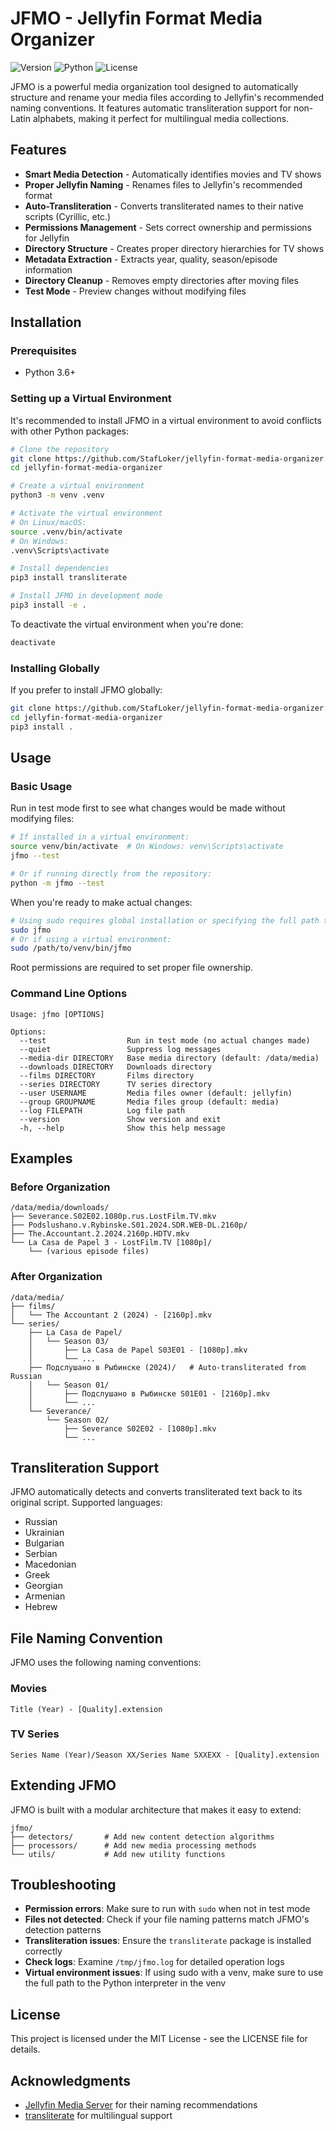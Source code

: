 # JFMO - Jellyfin Format Media Organizer

![Version](https://img.shields.io/badge/version-2.0.0-blue.svg)
![Python](https://img.shields.io/badge/python-3.6+-green.svg)
![License](https://img.shields.io/badge/license-MIT-yellow.svg)

JFMO is a powerful media organization tool designed to automatically structure and rename your media files according to Jellyfin's recommended naming conventions. It features automatic transliteration support for non-Latin alphabets, making it perfect for multilingual media collections.

## Features

- **Smart Media Detection** - Automatically identifies movies and TV shows
- **Proper Jellyfin Naming** - Renames files to Jellyfin's recommended format
- **Auto-Transliteration** - Converts transliterated names to their native scripts (Cyrillic, etc.)
- **Permissions Management** - Sets correct ownership and permissions for Jellyfin
- **Directory Structure** - Creates proper directory hierarchies for TV shows
- **Metadata Extraction** - Extracts year, quality, season/episode information
- **Directory Cleanup** - Removes empty directories after moving files
- **Test Mode** - Preview changes without modifying files

## Installation

### Prerequisites

- Python 3.6+

### Setting up a Virtual Environment

It's recommended to install JFMO in a virtual environment to avoid conflicts with other Python packages:

```bash
# Clone the repository
git clone https://github.com/StafLoker/jellyfin-format-media-organizer.git
cd jellyfin-format-media-organizer

# Create a virtual environment
python3 -m venv .venv

# Activate the virtual environment
# On Linux/macOS:
source .venv/bin/activate
# On Windows:
.venv\Scripts\activate

# Install dependencies
pip3 install transliterate

# Install JFMO in development mode
pip3 install -e .
```

To deactivate the virtual environment when you're done:
```bash
deactivate
```

### Installing Globally

If you prefer to install JFMO globally:

```bash
git clone https://github.com/StafLoker/jellyfin-format-media-organizer.git
cd jellyfin-format-media-organizer
pip3 install .
```

## Usage

### Basic Usage

Run in test mode first to see what changes would be made without modifying files:

```bash
# If installed in a virtual environment:
source venv/bin/activate  # On Windows: venv\Scripts\activate
jfmo --test

# Or if running directly from the repository:
python -m jfmo --test
```

When you're ready to make actual changes:

```bash
# Using sudo requires global installation or specifying the full path to the venv Python
sudo jfmo
# Or if using a virtual environment:
sudo /path/to/venv/bin/jfmo
```

Root permissions are required to set proper file ownership.

### Command Line Options

```
Usage: jfmo [OPTIONS]

Options:
  --test                  Run in test mode (no actual changes made)
  --quiet                 Suppress log messages
  --media-dir DIRECTORY   Base media directory (default: /data/media)
  --downloads DIRECTORY   Downloads directory
  --films DIRECTORY       Films directory
  --series DIRECTORY      TV series directory
  --user USERNAME         Media files owner (default: jellyfin)
  --group GROUPNAME       Media files group (default: media)
  --log FILEPATH          Log file path
  --version               Show version and exit
  -h, --help              Show this help message
```

## Examples

### Before Organization

```
/data/media/downloads/
├── Severance.S02E02.1080p.rus.LostFilm.TV.mkv
├── Podslushano.v.Rybinske.S01.2024.SDR.WEB-DL.2160p/
├── The.Accountant.2.2024.2160p.HDTV.mkv
└── La Casa de Papel 3 - LostFilm.TV [1080p]/
    └── (various episode files)
```

### After Organization

```
/data/media/
├── films/
│   └── The Accountant 2 (2024) - [2160p].mkv
└── series/
    ├── La Casa de Papel/
    │   └── Season 03/
    │       ├── La Casa de Papel S03E01 - [1080p].mkv
    │       └── ...
    ├── Подслушано в Рыбинске (2024)/   # Auto-transliterated from Russian
    │   └── Season 01/
    │       ├── Подслушано в Рыбинске S01E01 - [2160p].mkv
    │       └── ...
    └── Severance/
        └── Season 02/
            ├── Severance S02E02 - [1080p].mkv
            └── ...
```

## Transliteration Support

JFMO automatically detects and converts transliterated text back to its original script. Supported languages:

- Russian
- Ukrainian
- Bulgarian
- Serbian
- Macedonian
- Greek
- Georgian
- Armenian
- Hebrew

## File Naming Convention

JFMO uses the following naming conventions:

### Movies
```
Title (Year) - [Quality].extension
```

### TV Series
```
Series Name (Year)/Season XX/Series Name SXXEXX - [Quality].extension
```

## Extending JFMO

JFMO is built with a modular architecture that makes it easy to extend:

```
jfmo/
├── detectors/       # Add new content detection algorithms
├── processors/      # Add new media processing methods
└── utils/           # Add new utility functions
```

## Troubleshooting

- **Permission errors**: Make sure to run with `sudo` when not in test mode
- **Files not detected**: Check if your file naming patterns match JFMO's detection patterns
- **Transliteration issues**: Ensure the `transliterate` package is installed correctly
- **Check logs**: Examine `/tmp/jfmo.log` for detailed operation logs
- **Virtual environment issues**: If using sudo with a venv, make sure to use the full path to the Python interpreter in the venv

## License

This project is licensed under the MIT License - see the LICENSE file for details.

## Acknowledgments

- [Jellyfin Media Server](https://jellyfin.org/) for their naming recommendations
- [transliterate](https://pypi.org/project/transliterate/) for multilingual support